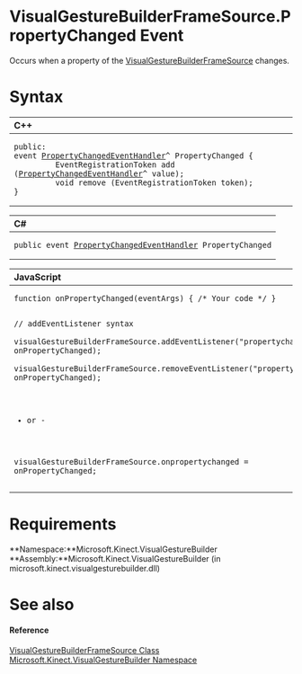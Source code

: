 VisualGestureBuilderFrameSource.PropertyChanged Event  
=====================================================  

Occurs when a property of the [VisualGestureBuilderFrameSource](../../VisualGestureBuilderFram.md) changes. <span id="syntaxSection"></span>

Syntax  
======  

<table>
<colgroup>
<col width="100%" />
</colgroup>
<thead>
<tr class="header">
<th align="left">C++</th>
</tr>
</thead>
<tbody>
<tr class="odd">
<td align="left"><pre><code>public:  
event <a href="../../../Data/PropertyChangedEventHand.md">PropertyChangedEventHandler</a>^ PropertyChanged {  
         EventRegistrationToken add (<a href="../../../Data/PropertyChangedEventHand.md">PropertyChangedEventHandler</a>^ value);  
         void remove (EventRegistrationToken token);  
}</code></pre></td>
</tr>
</tbody>
</table>

<table>
<colgroup>
<col width="100%" />
</colgroup>
<thead>
<tr class="header">
<th align="left">C#</th>
</tr>
</thead>
<tbody>
<tr class="odd">
<td align="left"><pre><code>public event <a href="../../../Data/PropertyChangedEventHand.md">PropertyChangedEventHandler</a> PropertyChanged</code></pre></td>
</tr>
</tbody>
</table>

<table>
<colgroup>
<col width="100%" />
</colgroup>
<thead>
<tr class="header">
<th align="left">JavaScript</th>
</tr>
</thead>
<tbody>
<tr class="odd">
<td align="left"><pre><code>function onPropertyChanged(eventArgs) { /* Your code */ }  

// addEventListener syntax  
visualGestureBuilderFrameSource.addEventListener(&quot;propertychanged&quot;, onPropertyChanged);  
visualGestureBuilderFrameSource.removeEventListener(&quot;propertychanged&quot;, onPropertyChanged);  

- or -  

visualGestureBuilderFrameSource.onpropertychanged = onPropertyChanged;</code></pre></td>
</tr>
</tbody>
</table>

<span id="requirements"></span>

Requirements  
============  

**Namespace:**Microsoft.Kinect.VisualGestureBuilder  
**Assembly:**Microsoft.Kinect.VisualGestureBuilder (in microsoft.kinect.visualgesturebuilder.dll)  

<span id="ID4EU"></span>

See also  
========  

<span id="ID4EW"></span>
#### Reference  

[VisualGestureBuilderFrameSource Class](../../VisualGestureBuilderFram.md)  
 [Microsoft.Kinect.VisualGestureBuilder Namespace](../../../Kinect.VisualGestureBuil.md)  



<!--Please do not edit the data in the comment block below.-->
<!--
TOCTitle : PropertyChanged Event
RLTitle : VisualGestureBuilderFrameSource.PropertyChanged Event
KeywordK : PropertyChanged event
KeywordK : VisualGestureBuilderFrameSource.PropertyChanged event
KeywordF : Microsoft.Kinect.VisualGestureBuilder.VisualGestureBuilderFrameSource.PropertyChanged
KeywordF : VisualGestureBuilderFrameSource.PropertyChanged
KeywordF : PropertyChanged
KeywordF : Microsoft.Kinect.VisualGestureBuilder.VisualGestureBuilderFrameSource.PropertyChanged
KeywordA : E:Microsoft.Kinect.VisualGestureBuilder.VisualGestureBuilderFrameSource.PropertyChanged
AssetID : E:Microsoft.Kinect.VisualGestureBuilder.VisualGestureBuilderFrameSource.PropertyChanged
Locale : en-us
CommunityContent : 1
APIType : Managed
APILocation : microsoft.kinect.visualgesturebuilder.dll
APIName : Microsoft.Kinect.VisualGestureBuilder.VisualGestureBuilderFrameSource.PropertyChanged
TargetOS : Windows
TopicType : kbSyntax
DevLang : VB
DevLang : CSharp
DevLang : JavaScript
DevLang : C++
DocSet : K4Wv2
ProjType : K4Wv2Proj
Technology : Kinect for Windows
Product : Kinect for Windows SDK v2
productversion : 20
-->
